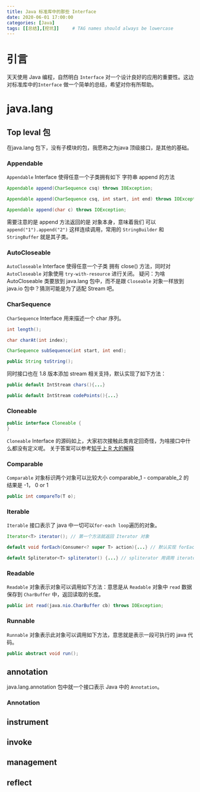 ```yaml
---
title: Java 标准库中的那些 Interface
date: 2020-06-01 17:00:00
categories: [Java]
tags: [[总结],[挖坑]]     # TAG names should always be lowercase
---
```



# 引言
天天使用 Java 编程，自然明白 `Interface` 对一个设计良好的应用的重要性。这边对标准库中的`Interface` 做一个简单的总结，希望对你有所帮助。

# java.lang
## Top leval 包
在java.lang 包下，没有子模块的包，我愿称之为java 顶级接口，是其他的基础。

### Appendable 
`Appendable` Interface 使得任意一个子类拥有如下 字符串 append 的方法
```java
Appendable append(CharSequence csq) throws IOException;

Appendable append(CharSequence csq, int start, int end) throws IOException;

Appendable append(char c) throws IOException;
```
需要注意的是 append 方法返回的是 对象本身，意味着我们 可以 `append("1").append("2")` 这样连续调用，常用的 `StringBuilder` 和 `StringBuffer` 就是其子类。

### AutoCloseable 

`AutoCloseable` Interface 使得任意一个子类 拥有 close() 方法，同时对 `AutoCloseable` 对象使用 `try-with-resource` 进行关闭。
疑问：为啥 AutoCloseable 类要放到 java.lang 包中，而不是跟 `Closeable` 对象一样放到 java.io 包中？猜测可能是为了适配 Stream 吧。


### CharSequence 

`CharSequence` Interface 用来描述一个 char 序列。

```java
int length();

char charAt(int index);

CharSequence subSequence(int start, int end);

public String toString();
```
同时接口也在 1.8 版本添加 stream 相关支持，默认实现了如下方法：
```java
public default IntStream chars(){...}

public default IntStream codePoints(){...}
```

### Cloneable
```java
public interface Cloneable {
}
```
`Cloneable` Interface 的源码如上，大家初次接触此类肯定回奇怪，为啥接口中什么都没有定义呢。
关于答案可以参考[知乎上 R 大的解释](https://www.zhihu.com/question/52490586/answer/130786763)

### Comparable
`Comparable` 对象标识两个对象可以比较大小 comparable_1 - comparable_2 的结果是 -1， 0  or 1
```java
public int compareTo(T o);
```


### Iterable 
`Iterable` 接口表示了 java 中一切可以`for-each loop`遍历的对象。
```java
Iterator<T> iterator(); // 第一个方法就返回 Iterator 对象

default void forEach(Consumer<? super T> action){...} // 默认实现 forEach 方法，接受一个 Consumer action

default Spliterator<T> spliterator() {...} // spliterator 用调用 iterator 方法来 支持 Spliterator
```

### Readable 

`Readable` 对象表示对象可以调用如下方法：意思是从 `Readable` 对象中 `read` 数据保存到 `CharBuffer` 中，返回读取的长度。
```java
public int read(java.nio.CharBuffer cb) throws IOException;
```

### Runnable 

`Runnable` 对象表示此对象可以调用如下方法，意思就是表示一段可执行的 java 代码。
```java
public abstract void run();
```

## annotation
java.lang.annotation 包中就一个接口表示 Java 中的 `Annotation`。

### Annotation


## instrument

## invoke

## management

## reflect